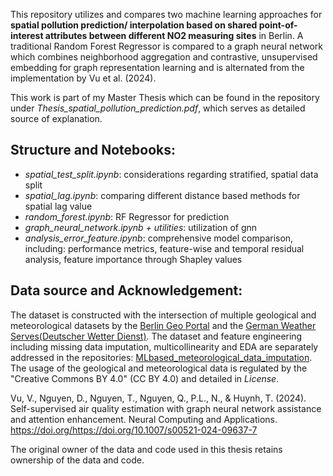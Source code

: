 <p> This repository utilizes and compares two machine learning approaches for <strong>spatial pollution prediction/ interpolation based on shared point-of-interest attributes between different NO2 measuring sites</strong> in Berlin. A traditional Random Forest Regressor is compared to a graph neural network which combines neighborhood aggregation and contrastive, unsupervised embedding for graph representation learning and is alternated from the implementation by Vu et al. (2024).</p>

<p> This work is part of my Master Thesis which can be found in the repository under <em>Thesis_spatial_pollution_prediction.pdf</em>, which serves as detailed source of explanation. </p>

<h2> Structure and Notebooks: </h2>

- <em> spatial_test_split.ipynb</em>: considerations regarding stratified, spatial data split
- <em> spatial_lag.ipynb</em>: comparing different distance based methods for spatial lag value
- <em> random_forest.ipynb</em>: RF Regressor for prediction
- <em> graph_neural_network.ipynb + utilities</em>: utilization of gnn
- <em> analysis_error_feature.ipynb</em>: comprehensive model comparison, including: performance metrics, feature-wise and temporal residual analysis, feature importance through Shapley values


<h2> Data source and Acknowledgement: </h2>

The dataset is constructed with the intersection of multiple geological and meteorological datasets by the [Berlin Geo Portal](https://www.berlin.de/sen/sbw/stadtdaten/geoportal/) and the [German Weather Serves(Deutscher Wetter Dienst)](https://opendata.dwd.de/climate_environment/CDC/). The dataset and feature engineering including missing data imputation, multicollinearity and EDA are separately addressed in the repositories: [MLbased_meteorological_data_imputation](https://github.com/RiSchmi/MLbased_meteorological_data_imputation). The usage of the geological and meteorological data is regulated by the "Creative Commons BY 4.0" (CC BY 4.0) and detailed in <em>License</em>.

Vu, V., Nguyen, D., Nguyen, T., Nguyen, Q., P.L., N., & Huynh, T. (2024). Self-supervised air quality estimation with graph neural network assistance and attention enhancement. Neural Computing and Applications. https://doi.org/https://doi.org/10.1007/s00521-024-09637-7

The original owner of the data and code used in this thesis retains ownership of the data and code.

